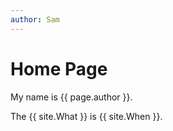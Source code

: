 ```yaml
---
author: Sam
---
```


# Home Page

My name is {{ page.author }}.

The {{ site.What }} is {{ site.When }}.
